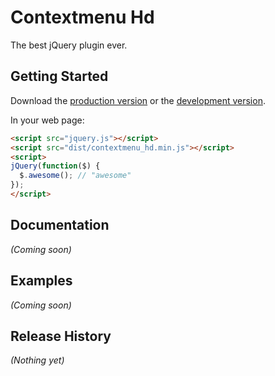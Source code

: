 # Contextmenu Hd

The best jQuery plugin ever.

## Getting Started
Download the [production version][min] or the [development version][max].

[min]: https://raw.github.com/Administrator/contextmenu_hd/master/dist/contextmenu_hd.min.js
[max]: https://raw.github.com/Administrator/contextmenu_hd/master/dist/contextmenu_hd.js

In your web page:

```html
<script src="jquery.js"></script>
<script src="dist/contextmenu_hd.min.js"></script>
<script>
jQuery(function($) {
  $.awesome(); // "awesome"
});
</script>
```

## Documentation
_(Coming soon)_

## Examples
_(Coming soon)_

## Release History
_(Nothing yet)_
